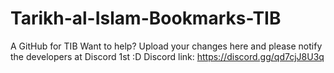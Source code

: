 # Tarikh-al-Islam-Bookmarks-TIB
A GitHub for TIB
Want to help? Upload your changes here and please notify the developers at Discord 1st :D
Discord link:
https://discord.gg/qd7cjJ8U3q

